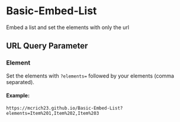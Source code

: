 # Basic-Embed-List
 Embed a list and set the elements with only the url

## URL Query Parameter
### Element
Set the elements with `?elements=` followed by your elements (comma separated).

#### Example:
```
https://mcrich23.github.io/Basic-Embed-List?elements=Item%201,Item%202,Item%203
```
